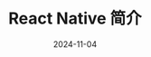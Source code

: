 ---
id: rn-intro
slug: /rn-intro
title: React Native 简介
date: 2024-11-04
authors: Hoo
tags: [react-native]
keywords: [react-native]
---